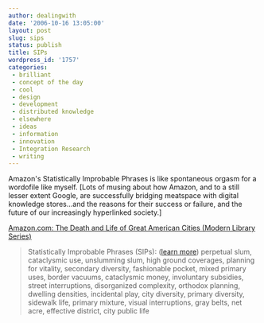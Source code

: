 ```yaml
---
author: dealingwith
date: '2006-10-16 13:05:00'
layout: post
slug: sips
status: publish
title: SIPs
wordpress_id: '1757'
categories:
 - brilliant
 - concept of the day
 - cool
 - design
 - development
 - distributed knowledge
 - elsewhere
 - ideas
 - information
 - innovation
 - Integration Research
 - writing
---
```


Amazon's Statistically Improbable Phrases is like spontaneous orgasm for a
wordofile like myself. [Lots of musing about how Amazon, and to a still lesser
extent Google, are successfully bridging meatspace with digital knowledge
stores...and the reasons for their success or failure, and the future of our
increasingly hyperlinked society.]

[Amazon.com: The Death and Life of Great American Cities (Modern Library
Series)][1]

> Statistically Improbable Phrases (SIPs): ([learn more][2]) perpetual slum,
cataclysmic use, unslumming slum, high ground coverages, planning for
vitality, secondary diversity, fashionable pocket, mixed primary uses, border
vacuums, cataclysmic money, involuntary subsidies, street interruptions,
disorganized complexity, orthodox planning, dwelling densities, incidental
play, city diversity, primary diversity, sidewalk life, primary mixture,
visual interruptions, gray belts, net acre, effective district, city public
life

   [1]: http://www.amazon.com/Death-American-Cities-Modern-Library/dp/0679600477/sr=1-1/qid=1160540778/ref=sr_1_1/002-2815912-5682402?ie=UTF8&s=books

   [2]: http://www.amazon.com/gp/search-inside/sipshelp.html/ref=sib_sip_help/102-3685726-9396143

